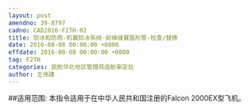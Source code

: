```yaml
---
layout: post
amendno: 39-8797
cadno: CAD2016-F2TH-02
title: 防冰和防雨-机翼防冰系统-前缘缝翼笛形管-检查/替换
date: 2016-08-08 00:00:00 +0800
effdate: 2016-08-08 00:00:00 +0800
tag: F2TH
categories: 民航华北地区管理局适航审定处
author: 王伟建
---
```


##适用范围:
本指令适用于在中华人民共和国注册的Falcon 2000EX型飞机。

